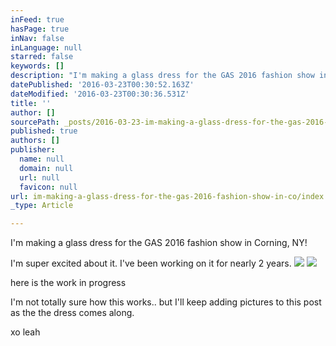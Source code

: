 ```yaml
---
inFeed: true
hasPage: true
inNav: false
inLanguage: null
starred: false
keywords: []
description: "I'm making a glass dress for the GAS 2016 fashion show in Corning, NY!"
datePublished: '2016-03-23T00:30:52.163Z'
dateModified: '2016-03-23T00:30:36.531Z'
title: ''
author: []
sourcePath: _posts/2016-03-23-im-making-a-glass-dress-for-the-gas-2016-fashion-show-in-co.md
published: true
authors: []
publisher:
  name: null
  domain: null
  url: null
  favicon: null
url: im-making-a-glass-dress-for-the-gas-2016-fashion-show-in-co/index.html
_type: Article

---
```

I'm making a glass dress for the GAS 2016 fashion show in Corning, NY!

I'm super excited about it.  I've been working on it for nearly 2 years.
![](https://the-grid-user-content.s3-us-west-2.amazonaws.com/de80bb78-c267-4460-bb31-53a15be61a1b.jpg)
![](https://the-grid-user-content.s3-us-west-2.amazonaws.com/c61a2c4b-cd4e-43cd-96a1-01be6dffb64b.jpg)

here is the work in progress

I'm not totally sure how this works.. but I'll keep adding pictures to this post as the the dress comes along.

xo leah